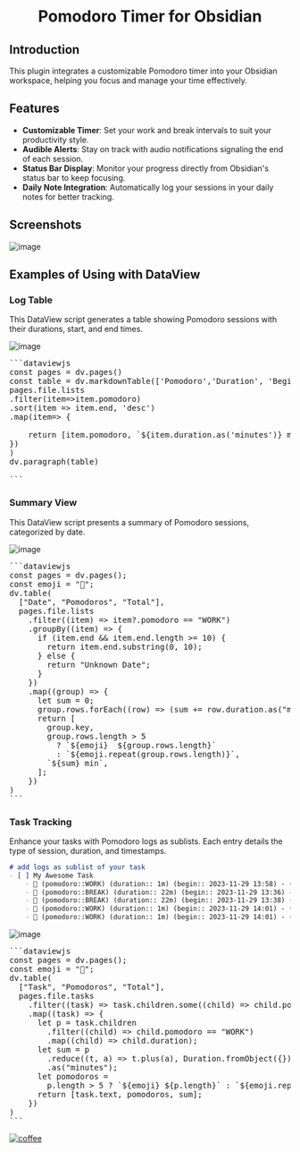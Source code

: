 <h1 align="center">Pomodoro Timer for Obsidian</h1>

## Introduction
This plugin integrates a customizable Pomodoro timer into your Obsidian workspace, helping you focus and manage your time effectively.

## Features

- **Customizable Timer**: Set your work and break intervals to suit your productivity style.
- **Audible Alerts**: Stay on track with audio notifications signaling the end of each session.
- **Status Bar Display**: Monitor your progress directly from Obsidian's status bar to keep focusing.
- **Daily Note Integration**: Automatically log your sessions in your daily notes for better tracking.

## Screenshots

![image](https://github.com/eatgrass/obsidian-pomodoro-timer/assets/2351076/67a0e6fd-6e3d-42b3-a42c-c56602f8135d)

## Examples of Using with DataView

### Log Table

This DataView script generates a table showing Pomodoro sessions with their durations, start, and end times.

![image](https://github.com/eatgrass/obsidian-pomodoro-timer/assets/2351076/ebcf33ac-291e-4659-ab03-93bfbe1c79d3)


<pre>
```dataviewjs
const pages = dv.pages()
const table = dv.markdownTable(['Pomodoro','Duration', 'Begin', 'End'],
pages.file.lists
.filter(item=>item.pomodoro)
.sort(item => item.end, 'desc')
.map(item=> {

    return [item.pomodoro, `${item.duration.as('minutes')} m`, item.begin, item.end]
})
)
dv.paragraph(table)

```  
</pre>

### Summary View

This DataView script presents a summary of Pomodoro sessions, categorized by date.

![image](https://github.com/eatgrass/obsidian-pomodoro-timer/assets/2351076/84119bb0-c78e-4716-9a76-ffa72d94a587)

<pre>
```dataviewjs
const pages = dv.pages();
const emoji = "🍅";
dv.table(
  ["Date", "Pomodoros", "Total"],
  pages.file.lists
    .filter((item) => item?.pomodoro == "WORK")
    .groupBy((item) => {
      if (item.end && item.end.length >= 10) {
        return item.end.substring(0, 10);
      } else {
        return "Unknown Date";
      }
    })
    .map((group) => {
      let sum = 0;
      group.rows.forEach((row) => (sum += row.duration.as("minutes")));
      return [
        group.key,
        group.rows.length > 5
          ? `${emoji}  ${group.rows.length}`
          : `${emoji.repeat(group.rows.length)}`,
        `${sum} min`,
      ];
    })
)
```
</pre>

### Task Tracking

Enhance your tasks with Pomodoro logs as sublists. Each entry details the type of session, duration, and timestamps.

```markdown
# add logs as sublist of your task
- [ ] My Awesome Task
    - 🍅 (pomodoro::WORK) (duration:: 1m) (begin:: 2023-11-29 13:58) - (end:: 2023-11-29 14:01)
    - 🥤 (pomodoro::BREAK) (duration:: 22m) (begin:: 2023-11-29 13:36) - (end:: 2023-11-29 14:01)
    - 🥤 (pomodoro::BREAK) (duration:: 22m) (begin:: 2023-11-29 13:38) - (end:: 2023-11-29 14:01)
    - 🍅 (pomodoro::WORK) (duration:: 1m) (begin:: 2023-11-29 14:01) - (end:: 2023-11-29 14:03)
    - 🍅 (pomodoro::WORK) (duration:: 1m) (begin:: 2023-11-29 14:01) - (end:: 2023-11-29 14:03)
```

![image](https://github.com/eatgrass/obsidian-pomodoro-timer/assets/2351076/538d6b11-c6c7-4660-a401-0d4d42fc8b84)

<pre>
```dataviewjs
const pages = dv.pages();
const emoji = "🍅";
dv.table(
  ["Task", "Pomodoros", "Total"],
  pages.file.tasks
    .filter((task) => task.children.some((child) => child.pomodoro == "WORK"))
    .map((task) => {
      let p = task.children
        .filter((child) => child.pomodoro == "WORK")
        .map((child) => child.duration);
      let sum = p
        .reduce((t, a) => t.plus(a), Duration.fromObject({}))
        .as("minutes");
      let pomodoros =
        p.length > 5 ? `${emoji} ${p.length}` : `${emoji.repeat(p.length)}`;
      return [task.text, pomodoros, sum];
    })
)
```
</pre>

[![coffee](https://img.buymeacoffee.com/button-api/?text=Buy%20me%20a%20coffee&emoji=%E2%98%95&slug=eatgrass&button_colour=FFDD00&font_colour=000000&font_family=Comic&outline_colour=000000&coffee_colour=ffffff)](https://www.buymeacoffee.com/eatgrass)
